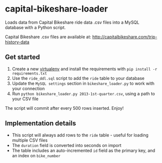 capital-bikeshare-loader
========================

Loads data from Capital Bikeshare ride data .csv files into a MySQL database with a Python script.

Capital Bikeshare .csv files are available at: http://capitalbikeshare.com/trip-history-data

## Get started

1. Create a new [virtualenv](http://www.virtualenv.org/en/latest/virtualenv.html) and install the requirements with `pip install -r requirements.txt`
1. Use the `ride_ddl.sql` script to add the `ride` table to your database
1. Update the `MySQL settings` section in `bikeshare_loader.py` to work with your connection
1. Run `python bikeshare_loader.py 2013-1st-quarter.csv`, using a path to your CSV file

The script will commit after every 500 rows inserted. Enjoy!

## Implementation details

- This script will always add rows to the `ride` table - useful for loading multiple CSV files
- The `duration` field is converted into seconds on import
- The table includes an auto-incremented `id` field as the primary key, and an index on `bike_number`
